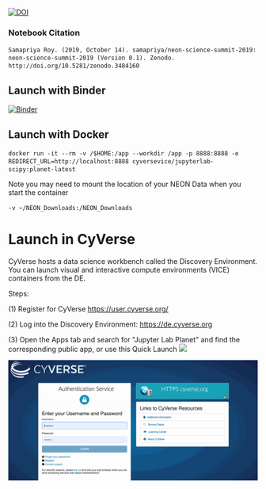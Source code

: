 [![DOI](https://zenodo.org/badge/DOI/10.5281/zenodo.3484160.svg)](https://doi.org/10.5281/zenodo.3484160)

### Notebook Citation

```
Samapriya Roy. (2019, October 14). samapriya/neon-science-summit-2019: neon-science-summit-2019 (Version 0.1). Zenodo.
http://doi.org/10.5281/zenodo.3484160
```

## Launch with Binder

[![Binder](https://mybinder.org/badge_logo.svg)](https://mybinder.org/v2/gh/samapriya/neon-science-summit-2019/master)

## Launch with Docker

```
docker run -it --rm -v /$HOME:/app --workdir /app -p 8888:8888 -e REDIRECT_URL=http://localhost:8888 cyversevice/jupyterlab-scipy:planet-latest
```

Note you may need to mount the location of your NEON Data when you start the container

```
-v ~/NEON_Downloads:/NEON_Downloads
```

# Launch in CyVerse

CyVerse hosts a data science workbench called the Discovery Environment. You can launch visual and interactive compute environments (VICE) containers from the DE. 

Steps:

(1) Register for CyVerse https://user.cyverse.org/

(2) Log into the Discovery Environment: https://de.cyverse.org

(3) Open the Apps tab and search for "Jupyter Lab Planet" and find the corresponding public app, or use this Quick Launch <a href="https://de.cyverse.org/de/?type=quick-launch&quick-launch-id=3915f0c6-d817-40b3-8475-2a7b93d928a8&app-id=1d35dc48-eb93-11e9-b6b7-008cfa5ae621" target="_blank"><img src="https://de.cyverse.org/Powered-By-CyVerse-blue.svg"></a>

<p align="center"><img src='https://github.com/cyverse-gis/neon-science-summit-2019/blob/master/gif/DE_launch.gif?raw=true' width='750'></p>
